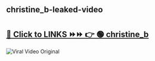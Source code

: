 
 ## christine_b-leaked-video 

# <h2><a href="https://clipsfans.com/christine_b&ref=git">🔗 Click to LINKS ⏩⏩ 👉 🟢 christine_b </a></h2>

<a href="https://clipsfans.com/christine_b&ref=git" rel="nofollow" data-target="animated-image.originalLink"><img src="https://i.ibb.co.com/xMMVF88/686577567.gif" alt="Viral Video Original" style="max-width: 100%; display: inline-block;" data-target="animated-image.originalImage"></a>
